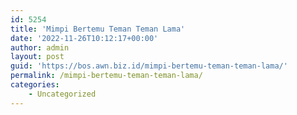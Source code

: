 ```yaml
---
id: 5254
title: 'Mimpi Bertemu Teman Teman Lama'
date: '2022-11-26T10:12:17+00:00'
author: admin
layout: post
guid: 'https://bos.awn.biz.id/mimpi-bertemu-teman-teman-lama/'
permalink: /mimpi-bertemu-teman-teman-lama/
categories:
    - Uncategorized
---
```


